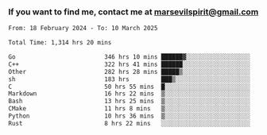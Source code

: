 ### If you want to find me, contact me at marsevilspirit@gmail.com

<!--
**marsevilspirit/marsevilspirit** is a ✨ _special_ ✨ repository because its `README.md` (this file) appears on your GitHub profile.

Here are some ideas to get you started:

- 🔭 I’m currently working on ...
- 🌱 I’m currently learning ...
- 👯 I’m looking to collaborate on ...
- 🤔 I’m looking for help with ...
- 💬 Ask me about ...
- 📫 How to reach me: ...
- 😄 Pronouns: ...
- ⚡ Fun fact: ...
-->
<!--START_SECTION:waka-->

```txt
From: 18 February 2024 - To: 10 March 2025

Total Time: 1,314 hrs 20 mins

Go                         346 hrs 10 mins ██████▓░░░░░░░░░░░░░░░░░░   26.34 %
C++                        322 hrs 41 mins ██████░░░░░░░░░░░░░░░░░░░   24.55 %
Other                      282 hrs 28 mins █████▒░░░░░░░░░░░░░░░░░░░   21.49 %
sh                         183 hrs         ███▒░░░░░░░░░░░░░░░░░░░░░   13.92 %
C                          50 hrs 55 mins  █░░░░░░░░░░░░░░░░░░░░░░░░   03.87 %
Markdown                   16 hrs 22 mins  ▒░░░░░░░░░░░░░░░░░░░░░░░░   01.25 %
Bash                       13 hrs 25 mins  ▒░░░░░░░░░░░░░░░░░░░░░░░░   01.02 %
CMake                      11 hrs 8 mins   ▒░░░░░░░░░░░░░░░░░░░░░░░░   00.85 %
Python                     10 hrs 36 mins  ▒░░░░░░░░░░░░░░░░░░░░░░░░   00.81 %
Rust                       8 hrs 22 mins   ░░░░░░░░░░░░░░░░░░░░░░░░░   00.64 %
```

<!--END_SECTION:waka-->
